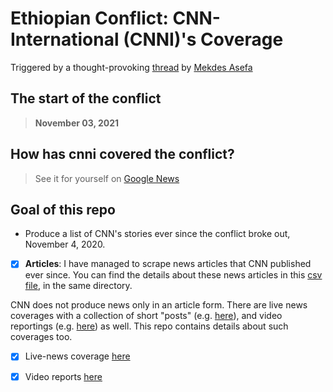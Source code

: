 # **Ethiopian Conflict: CNN-International (CNNI)'s Coverage**

Triggered by a thought-provoking [thread](https://twitter.com/mekdes_asefa/status/1439266110679965708) by [Mekdes Asefa](https://twitter.com/mekdes_asefa)

## The start of the conflict
> **November 03, 2021** 

## How has cnni covered the conflict? 

> See it for yourself on [Google News](https://google.com/search?q=site:https://cnn.com+after:2020-11-02+"Ethiopia"+AND+"Tigray"+-"Covid"+-"Nile"+&tbm=nws+&lr=lang_en+tbs=sbd:1+)

## Goal of this repo

* Produce a list of CNN's stories ever since the conflict broke out, November 4, 2020. 


* [x] **Articles**: 
    I have managed to scrape news articles that CNN published ever since. You can find the details about these news articles in this [csv file](articles-meta.csv), in the same directory. 

CNN does not produce news only in an article form. There are live news coverages with a collection of short "posts" (e.g. [here](https://edition.cnn.com/africa/live-news/ethiopia-conflict-updates-11-5-intl/index.html)), and video reportings (e.g. [here](https://edition.cnn.com/videos/world/2021/06/13/ethiopia-famine-thousands-facing-starvation-busari-lklv-nr-intl-vpx.cnn)) as well. This repo contains details about such coverages too. 

* [x] Live-news coverage [here](live-news-articles.csv)

* [x] Video reports [here](video-reports.csv)






